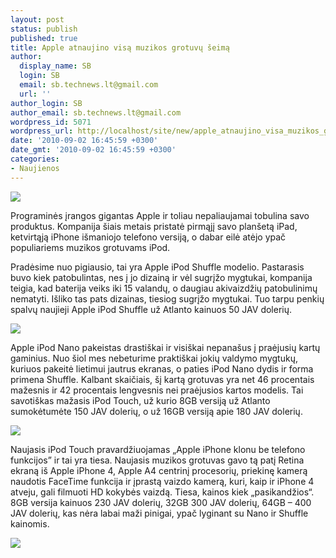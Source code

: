 ```yaml
---
layout: post
status: publish
published: true
title: Apple atnaujino visą muzikos grotuvų šeimą
author:
  display_name: SB
  login: SB
  email: sb.technews.lt@gmail.com
  url: ''
author_login: SB
author_email: sb.technews.lt@gmail.com
wordpress_id: 5071
wordpress_url: http://localhost/site/new/apple_atnaujino_visa_muzikos_grotuvu_seima/
date: '2010-09-02 16:45:59 +0300'
date_gmt: '2010-09-02 16:45:59 +0300'
categories:
- Naujienos
---
```

<div class="imgright"><img src="http://www.part.lt/img/ab782c2a1fec2a206be34122e048d284198.jpg"  /></div>
<p>Programinės įrangos gigantas Apple ir toliau nepaliaujamai tobulina savo produktus. Kompanija šiais metais pristatė pirmąjį savo planšetą iPad, ketvirtąją iPhone išmaniojo telefono versiją, o dabar eilė atėjo ypač populiariems muzikos grotuvams iPod.</p>
<p>Pradėsime nuo pigiausio, tai yra Apple iPod Shuffle modelio. Pastarasis buvo kiek patobulintas, nes į jo dizainą ir vėl sugrįžo mygtukai, kompanija teigia, kad baterija veiks iki 15 valandų, o daugiau akivaizdžių patobulinimų nematyti. Išliko tas pats dizainas, tiesiog sugrįžo mygtukai. Tuo tarpu penkių spalvų naujieji Apple iPod Shuffle už Atlanto kainuos 50 JAV dolerių.</p>
<p><img src="http://www.part.lt/img/d27276a1bf64bb85e461c38f7f7e8bc4187.jpg" /></p>
<p>Apple iPod Nano pakeistas drastiškai ir visiškai nepanašus į praėjusių kartų gaminius. Nuo šiol mes nebeturime praktiškai jokių valdymo mygtukų, kuriuos pakeitė lietimui jautrus ekranas, o paties iPod Nano dydis ir forma primena Shuffle. Kalbant skaičiais, šį kartą grotuvas yra net 46 procentais mažesnis ir 42 procentais lengvesnis nei praėjusios kartos modelis. Tai savotiškas mažasis iPod Touch, už kurio 8GB versiją už Atlanto sumokėtumėte 150 JAV dolerių, o už 16GB versiją apie 180 JAV dolerių.</p>
<p><img src="http://www.part.lt/img/0d0118f8ef517cd5b2803ad39c3bc343366.jpg" /></p>
<p>Naujasis iPod Touch pravardžiuojamas „Apple iPhone klonu be telefono funkcijos” ir tai yra tiesa. Naujasis muzikos grotuvas gavo tą patį Retina ekraną iš Apple iPhone 4, Apple A4 centrinį procesorių, priekinę kamerą naudotis FaceTime funkcija ir įprastą vaizdo kamerą, kuri, kaip ir iPhone 4 atveju, gali filmuoti HD kokybės vaizdą. Tiesa, kainos kiek „pasikandžios“. 8GB versija kainuos 230 JAV dolerių, 32GB 300 JAV dolerių, 64GB – 400 JAV dolerių, kas nėra labai maži pinigai, ypač lyginant su Nano ir Shuffle kainomis.</p>
<p><img src="http://www.part.lt/img/e63b352122ca11a58e6b7e5c8217942a459.jpg" /></p>
